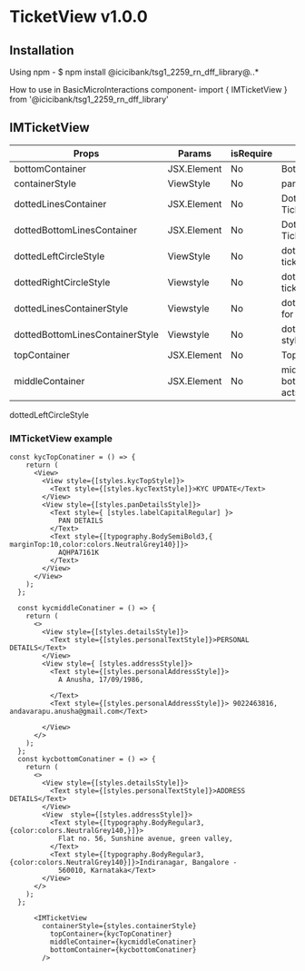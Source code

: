 # TicketView v1.0.0

## Installation

Using npm -
$ npm install @icicibank/tsg1_2259_rn_dff_library@*.*.*

How to use in BasicMicroInteractions component-
import { IMTicketView } from '@icicibank/tsg1_2259_rn_dff_library'

## IMTicketView

| Props                           | Params      | isRequire | Description                                                                        |
| ------------------------------- | ----------- | --------- | ---------------------------------------------------------------------------------- |
| bottomContainer                 | JSX.Element | No        | Bottom conatiner of Ticket view                                                    |
| containerStyle                  | ViewStyle   | No        | parent style for ticket View                                                       |
| dottedLinesContainer            | JSX.Element | No        | Dotted Line conatiner for TicketView (custom if required)                          |
| dottedBottomLinesContainer      | JSX.Element | No        | Dotted Bottom Line conatiner for TicketView (custom if required)                   |
| dottedLeftCircleStyle           | ViewStyle   | No        | dottedLeftCircleStyle style for ticket View                                        |
| dottedRightCircleStyle          | Viewstyle   | No        | dottedRightCircleStyle style for ticket View                                       |
| dottedLinesContainerStyle       | Viewstyle   | No        | dottedLinesContainerStyle style for ticket View                                    |
| dottedBottomLinesContainerStyle | Viewstyle   | No        | dottedBottomLinesContainerStyle style for ticket View                              |
| topContainer                    | JSX.Element | No        | Top container of Ticket view                                                       |
| middleContainer                 | JSX.Element | No        | middle conatiner of Ticket view If bottom conatiner is not there It acts as bottom |

dottedLeftCircleStyle

### IMTicketView example

```JSX
const kycTopConatiner = () => {
    return (
      <View>
        <View style={[styles.kycTopStyle]}>
          <Text style={[styles.kycTextStyle]}>KYC UPDATE</Text>
        </View>
        <View style={[styles.panDetailsStyle]}>
          <Text style={ [styles.labelCapitalRegular] }>
            PAN DETAILS
          </Text>
          <Text style={[typography.BodySemiBold3,{ marginTop:10,color:colors.NeutralGrey140}]}>
            AQHPA7161K
          </Text>
        </View>
      </View>
    );
  };

  const kycmiddleConatiner = () => {
    return (
      <>
        <View style={[styles.detailsStyle]}>
          <Text style={[styles.personalTextStyle]}>PERSONAL DETAILS</Text>
        </View>
        <View style={ [styles.addressStyle]}>
          <Text style={[styles.personalAddressStyle]}>
            A Anusha, 17/09/1986,

          </Text>
          <Text style={[styles.personalAddressStyle]}> 9022463816, andavarapu.anusha@gmail.com</Text>

        </View>
      </>
    );
  };
  const kycbottomConatiner = () => {
    return (
      <>
        <View style={[styles.detailsStyle]}>
          <Text style={[styles.personalTextStyle]}>ADDRESS DETAILS</Text>
        </View>
        <View  style={[styles.addressStyle]}>
          <Text style={[typography.BodyRegular3,{color:colors.NeutralGrey140,}]}>
            Flat no. 56, Sunshine avenue, green valley,
          </Text>
          <Text style={[typography.BodyRegular3,{color:colors.NeutralGrey140}]}>Indiranagar, Bangalore -
            560010, Karnataka</Text>
        </View>
      </>
    );
  };

      <IMTicketView
        containerStyle={styles.containerStyle}
          topContainer={kycTopConatiner}
          middleContainer={kycmiddleConatiner}
          bottomContainer={kycbottomConatiner}
        />
```
